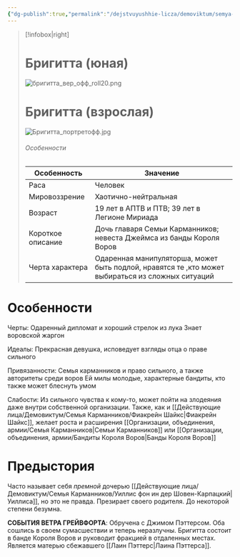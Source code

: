```yaml
---
{"dg-publish":true,"permalink":"/dejstvuyushhie-licza/demoviktum/semya-karmannikov/brigitta-fon-in-der-shoven-karpaczkaya/","dgPassFrontmatter":true}
---
```


> [!infobox|right]
> # Бригитта (юная)
> ![бригитта_вер_офф_roll20.png](/img/user/%D0%B1%D1%80%D0%B8%D0%B3%D0%B8%D1%82%D1%82%D0%B0_%D0%B2%D0%B5%D1%80_%D0%BE%D1%84%D1%84_roll20.png)
> # Бригитта (взрослая)
> ![Бригитта_портретофф.jpg](/img/user/%D0%91%D1%80%D0%B8%D0%B3%D0%B8%D1%82%D1%82%D0%B0_%D0%BF%D0%BE%D1%80%D1%82%D1%80%D0%B5%D1%82%D0%BE%D1%84%D1%84.jpg)
> ###### Особенности
> | Особенность | Значение |
> | ---- | ---- |
> | Раса | Человек |
> | Мировоззрение | Хаотично-нейтральная |
> | Возраст | 19 лет в АПТВ и ПТВ; 39 лет в Легионе Мириада|
> | Короткое описание |Дочь главаря Семьи Карманников; невеста Джеймса из банды Короля Воров|
> | Черта характера |Одаренная манипуляторша, может быть подлой, нравятся те ,кто может выбираться из сложных ситуаций|


# Особенности

Черты:
Одаренный дипломат и хороший стрелок из лука
Знает воровской жаргон

Идеалы:
Прекрасная девушка, исповедует взгляды отца о праве сильного

Привязанности:
Семья карманников и право сильного, а также авторитеты среди воров
Ей милы молодые, характерные бандиты, кто также может блеснуть умом

Слабости:
Из сильного чувства к кому-то, может пойти на злодеяния даже внутри собственной организации. 
Также, как и [[Действующие лица/Демовиктум/Семья Карманников/Фиакрейн Шайкс\|Фиакрейн Шайкс]], желает роста и расширения [[Организации, объединения, армии/Семья Карманников\|Семьи Карманников]] или [[Организации, объединения, армии/Бандиты Короля Воров\|Банды Короля Воров]]

# Предыстория

Часто называет себя *премной* дочерью [[Действующие лица/Демовиктум/Семья Карманников/Уиллис фон ин дер Шовен-Карпацкий\|Уиллиса]], но это не правда.
Презирает своего родителя. До некоторой степени безумна. 

**СОБЫТИЯ ВЕТРА ГРЕЙВФОРТА**:
Обручена с Джимом Пэттерсом. Оба сошлись в своем сумасшествии и теперь неразлучны. Бригитта состоит в банде Короля Воров и руководит фракцией в отдаленных местах. Является матерью сбежавшего [[Лаин Пэттерс\|Лаина Пэттерса]].